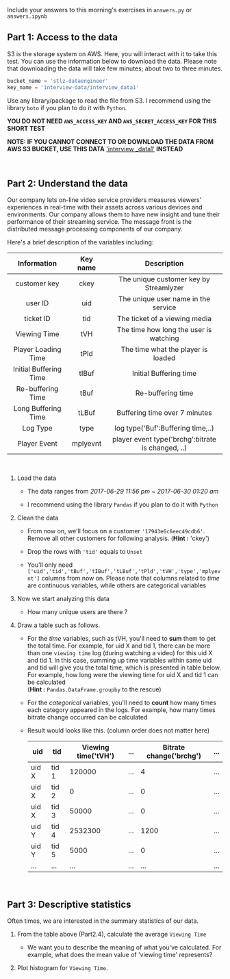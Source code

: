 Include your answers to this morning's exercises in `answers.py` or `answers.ipynb`

## Part 1: Access to the data

S3 is the storage system on AWS. Here, you will interact with it to take this test. You can use the information below to download the data. Please note that downloading the data will take few minutes; about two to three minutes.

```Python
bucket_name = 'stlz-dataengineer'
key_name = 'interview-data/interview_data1'
```

Use any library/package to read the file from S3. I recommend using the library `boto` if you plan to do it with `Python`.

**YOU DO NOT NEED `AWS_ACCESS_KEY` AND `AWS_SECRET_ACCESS_KEY` FOR THIS SHORT TEST**

**NOTE: IF YOU CANNOT CONNECT TO OR DOWNLOAD THE DATA FROM AWS S3 BUCKET,
USE THIS DATA** ['interview _data1'](https://drive.google.com/open?id=0B5rOf6SBB06BdFlCczhtaDA1Mk0) **INSTEAD**

<br>

## Part 2: Understand the data

Our company lets on-line video service providers measures viewers' experiences in real-time with their assets across various devices and environments. Our company allows them to have new insight and tune their performance of their streaming service. The message front is the distributed message processing components of our company.

Here's a brief description of the variables including:

|       Information      | Key name |                    Description                    |
|:----------------------:|:--------:|:-------------------------------------------------:|
| customer key           | ckey     | The unique customer key by Streamlyzer            |
| user ID                | uid      | The unique user name in the service               |
| ticket ID              | tid      | The ticket of a viewing media                     |
| Viewing Time           | tVH      | The time how long the user is watching            |
| Player Loading Time    | tPld     | The time what the player is loaded                |
| Initial Buffering Time | tIBuf    | Initial Buffering time                            |
| Re-buffering Time      | tBuf     | Re-buffering time                                 |
| Long Buffering Time    | tLBuf    | Buffering time over 7 minutes                     |
| Log Type               | type     | log type('Buf':Buffering time,..)                 |
| Player Event           | mplyevnt | player event type('brchg':bitrate is changed, ..) |


<br>

1. Load the data

    - The data ranges from *2017-06-29 11:56 pm  ~  2017-06-30 01:20 am*

    - I recommend using the library `Pandas` if you plan to do it with `Python`

2. Clean the data

    - From now on, we'll focus on a customer `'17943e6c6eec49cdb6'`. Remove all other customers for following analysis. (__Hint :__ 'ckey')

    - Drop the rows with `'tid'` equals to `Unset`

    - You'll only need `['uid','tid','tBuf','tIBuf','tLBuf','tPld','tVH','type','mplyevnt']` columns from now on. Please note that columns related to *time* are continuous variables, while others are categorical variables

3. Now we start analyzing this data

    - How many unique users are there ? 

4. Draw a table such as follows.

    - For the *time* variables, such as tVH, you'll need to **sum** them to get the total time. For example, for uid X and tid 1, there can be more than one `viewing time` log (during watching a video) for this uid X and tid 1. In this case, summing up time variables within same uid and tid will give you the total time, which is presented in table below. For example, how long were the viewing time for uid X and tid 1 can be calculated
    <br>(__Hint :__ `Pandas.DataFrame.groupby` to the rescue)

    - For the *categorical* variables, you'll need to **count** how many times each category appeared in the logs. For example, how many times bitrate change occurred can be calculated

    - Result would looks like this. (column order does not matter here)


      | uid   | tid   | Viewing time('tVH') | ... | Bitrate change('brchg') | ... |
      |-------|-------|---------------------|-----|-------------------------|-----|
      | uid X | tid 1 | 120000              | ... | 4                       | ... |
      | uid X | tid 2 | 0                   | ... | 0                       | ... |
      | uid X | tid 3 | 50000               | ... | 0                       | ... |
      | uid Y | tid 4 | 2532300             | ... | 1200                    | ... |
      | uid Y | tid 5 | 5000                | ... | 0                       | ... |
      | ...   | ...   | ...                 | ... | ...                     | ... |

<br>

## Part 3: Descriptive statistics

Often times, we are interested in the summary statistics of our data.

1. From the table above (Part2.4), calculate the average `Viewing Time`
    - We want you to describe the meaning of what you've calculated. For example, what does the mean value of 'viewing time' represents?

2. Plot histogram for `Viewing Time`.
